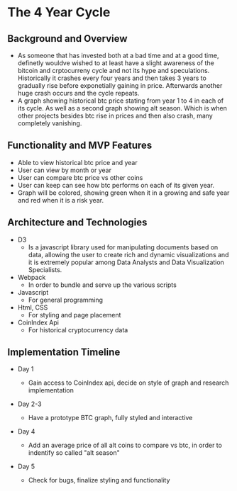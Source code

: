 # The 4 Year Cycle
## Background and Overview
* As someone that has invested both at a bad time and at a good time, definetly wouldve wished to at least have a slight awareness of the bitcoin and crptocurreny cycle and not its hype and speculations. Historically it crashes every four years and then takes 3 years to gradually rise before exponetially gaining in price. Afterwards another huge crash occurs and the cycle repeats.
* A graph showing historical btc price stating from year 1 to 4 in each of its cycle. As well as a second graph showing alt season. Which is when other projects besides btc rise in prices and then also crash, many completely vanishing. 
## Functionality and MVP Features
* Able to view historical btc price and year
* User can view by month or year
* User can compare btc price vs other coins
* User can keep can see how btc performs on each of its given year. 
* Graph will be colored, showing green when it in a growing and safe year and red when it is a risk year. 
## Architecture and Technologies
* D3 
    * Is a javascript library used for manipulating documents based on data, allowing the user to create rich and dynamic visualizations and it is extremely popular among Data Analysts and Data Visualization Specialists.
* Webpack
    * In order to bundle and serve up the various scripts
* Javascript
    * For general programming
* Html, CSS
    * For styling and page placement
* CoinIndex Api
    * For historical cryptocurrency data
 
## Implementation Timeline
* Day 1

   * Gain access to CoinIndex api, decide on style of graph and research implementation
* Day 2-3

   * Have a prototype BTC graph, fully styled and interactive
* Day 4

   * Add an average price of all alt coins to compare vs btc, in order to indentify so called "alt season"
* Day 5

   * Check for bugs, finalize styling and functionality
